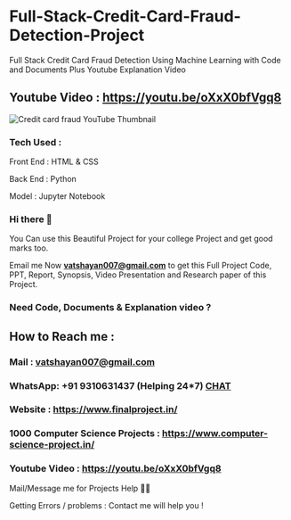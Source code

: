 # Full-Stack-Credit-Card-Fraud-Detection-Project
Full Stack Credit Card Fraud Detection Using Machine Learning with Code and Documents Plus Youtube Explanation Video

## Youtube Video : https://youtu.be/oXxX0bfVgq8

![Credit card fraud YouTube Thumbnail](https://github.com/Vatshayan/Full-Stack-Credit-Card-Fraud-Detection-Project/assets/28294942/206849c3-4a29-436a-8ed2-c54a56ce800e)

### Tech Used :

Front End : HTML & CSS

Back End : Python 

Model : Jupyter Notebook

### Hi there 👋

You Can use this Beautiful Project for your college Project and get good marks too. 

Email me Now **vatshayan007@gmail.com** to get this Full Project Code, PPT, Report, Synopsis, Video Presentation and Research paper of this Project.

### Need Code, Documents & Explanation video ? 

## How to Reach me :

### Mail : vatshayan007@gmail.com 

### WhatsApp: **+91 9310631437** (Helping 24*7) **[CHAT](https://wa.me/message/CHWN2AHCPMAZK1)** 

### Website : https://www.finalproject.in/

### 1000 Computer Science Projects : https://www.computer-science-project.in/

### Youtube Video : https://youtu.be/oXxX0bfVgq8

Mail/Message me for Projects Help 🙏🏻

Getting Errors / problems : Contact me will help you !
